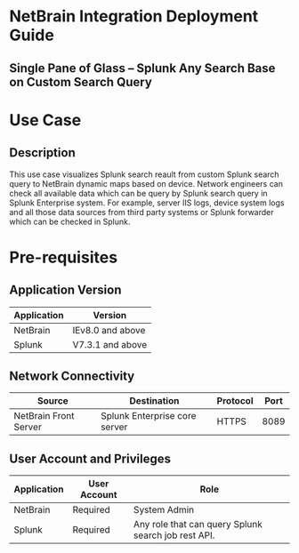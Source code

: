 
NetBrain Integration Deployment Guide
=====================================

Single Pane of Glass – Splunk Any Search Base on Custom Search Query
------------------------------------------------------------

Use Case
========

Description
-----------

This use case visualizes Splunk search reault from custom Splunk search query to NetBrain dynamic maps based on device. Network engineers can check all available data which can be query by Splunk search query in Splunk Enterprise system. For example, server IIS logs, device system logs and all those data sources from third party systems or Splunk forwarder which can be checked in Splunk.



Pre-requisites
==============

Application Version
-------------------

| Application | Version          |
|-------------|------------------|
| NetBrain    | IEv8.0 and above |
| Splunk  | V7.3.1 and above |

Network Connectivity
--------------------

| Source                | Destination         | Protocol   |Port|
|-----------------------|---------------------|------------|----|
| NetBrain Front Server | Splunk Enterprise core server | HTTPS |8089|

User Account and Privileges
---------------------------

| Application | User Account | Role                                                       |
|-------------|--------------|------------------------------------------------------------|
| NetBrain    | Required     | System Admin                                               |
| Splunk  | Required     | Any role that can query Splunk search job rest API.  |



```python

```
